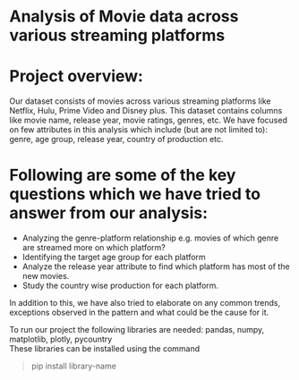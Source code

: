 
# Analysis of Movie data across various streaming platforms

# Project overview:
Our dataset consists of movies across various streaming platforms like Netflix, Hulu, Prime Video and Disney plus. This dataset contains columns like movie name, release year, movie ratings, genres, etc. We have focused on few attributes in this analysis which include (but are not limited to): genre, age group, release year, country of production etc.

# Following are some of the key questions which we have tried to answer from our analysis:
 - Analyzing the genre-platform relationship e.g. movies of which genre are streamed more on which platform? <br>
 - Identifying the target age group for each platform <br>
 - Analyze the release year attribute to find which platform has most of the new movies.<br>
 - Study the country wise production for each platform.

 In addition to this, we have also tried to elaborate on any common trends, exceptions observed in the pattern and what could be the cause for it.

 <!-- We have performed analysis to find answers to the questions like movies of which genre are streamed mostly on which platform? or which countries have the largest movie production on which platform? or Relation between age group and streaming platforms or are new movies or old movies mostly streamed online -->


 To run our project the following libraries are needed: pandas, numpy, matplotlib, plotly, pycountry <br>
 These libraries can be installed using the command
 >pip install library-name
